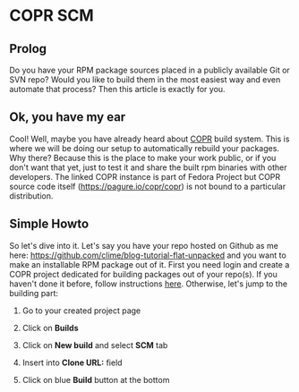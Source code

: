 COPR SCM
========

Prolog
------

Do you have your RPM package sources placed in a publicly available Git or SVN repo? Would you like to build them in the most easiest way 
and even automate that process? Then this article is exactly for you.

Ok, you have my ear
-------------------

Cool! Well, maybe you have already heard about [COPR](https://copr.fedorainfracloud.org) build system. This is where we will be doing our
setup to automatically rebuild your packages. Why there? Because this is the place to make your work public, or if you don't want that yet,
just to test it and share the built rpm binaries with other developers. The linked COPR instance is part of Fedora Project but COPR source
code itself (https://pagure.io/copr/copr) is not bound to a particular distribution.

Simple Howto
------------

So let's dive into it. Let's say you have your repo hosted on Github as me here: https://github.com/clime/blog-tutorial-flat-unpacked and
you want to make an installable RPM package out of it. First you need login and create a COPR project dedicated for building packages
out of your repo(s). If you haven't done it before, follow instructions [here](https://docs.pagure.org/copr.copr/). Otherwise, let's 
jump to the building part:

1) Go to your created project page

2) Click on **Builds**

3) Click on **New build** and select **SCM** tab

4) Insert <your project url> into **Clone URL:** field

5) Click on blue **Build** button at the bottom
